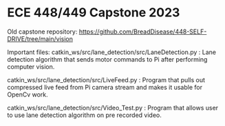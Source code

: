 # ECE 448/449 Capstone 2023
Old capstone repository: https://github.com/BreadDisease/448-SELF-DRIVE/tree/main/vision

Important files:
catkin_ws/src/lane_detection/src/LaneDetection.py : Lane detection algorithm that sends motor commands to Pi after performing computer vision.

catkin_ws/src/lane_detection/src/LiveFeed.py : Program that pulls out compressed live feed from Pi camera stream and makes it usable for OpenCv work.

catkin_ws/src/lane_detection/src/Video_Test.py : Program that allows user to use lane detection algorithm on pre recorded video.
